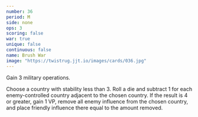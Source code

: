 ```yaml
---
number: 36
period: M
side: none
ops: 3
scoring: false
war: true
unique: false
continuous: false
name: Brush War
image: "https://twistrug.jjt.io/images/cards/036.jpg"
---
```

Gain 3 military operations.

Choose a country with stability less than 3. Roll a die and subtract 1 for each enemy-controlled country adjacent to the chosen country. If the result is 4 or greater, gain 1 VP, remove all enemy influence from the chosen country, and place friendly influence there equal to the amount removed.
